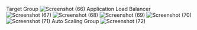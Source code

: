 Target Group
![Screenshot (66)](https://github.com/deshashrikakade/ALB-and-ASG/assets/119559216/f94e06b4-3409-4796-89da-c26c2221d8a7)
Application Load Balancer
![Screenshot (67)](https://github.com/deshashrikakade/ALB-and-ASG/assets/119559216/7012b25d-937a-4d64-b513-795090c7d6d4)
![Screenshot (68)](https://github.com/deshashrikakade/ALB-and-ASG/assets/119559216/86d3e5db-db6d-494f-85ef-7cc21503448f)
![Screenshot (69)](https://github.com/deshashrikakade/ALB-and-ASG/assets/119559216/0ab43cc5-452c-460e-abd5-960ded81a071)
![Screenshot (70)](https://github.com/deshashrikakade/ALB-and-ASG/assets/119559216/729cba2a-2560-4928-953b-c626feaf8bf7)
![Screenshot (71)](https://github.com/deshashrikakade/ALB-and-ASG/assets/119559216/93a87765-7b56-4be1-8248-7f5f8794e782)
Auto Scaling Group
![Screenshot (72)](https://github.com/deshashrikakade/ALB-and-ASG/assets/119559216/6f8b94fc-40ef-4051-9ceb-6b4937320720)
